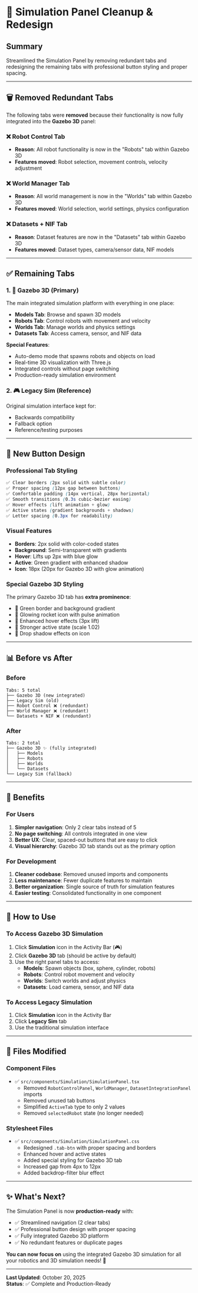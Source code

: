 # 🎯 Simulation Panel Cleanup & Redesign

## Summary
Streamlined the Simulation Panel by removing redundant tabs and redesigning the remaining tabs with professional button styling and proper spacing.

---

## 🗑️ Removed Redundant Tabs

The following tabs were **removed** because their functionality is now fully integrated into the **Gazebo 3D** panel:

### ❌ Robot Control Tab
- **Reason**: All robot functionality is now in the "Robots" tab within Gazebo 3D
- **Features moved**: Robot selection, movement controls, velocity adjustment

### ❌ World Manager Tab  
- **Reason**: All world management is now in the "Worlds" tab within Gazebo 3D
- **Features moved**: World selection, world settings, physics configuration

### ❌ Datasets + NIF Tab
- **Reason**: Dataset features are now in the "Datasets" tab within Gazebo 3D
- **Features moved**: Dataset types, camera/sensor data, NIF models

---

## ✅ Remaining Tabs

### 1. 🚀 **Gazebo 3D** (Primary)
The main integrated simulation platform with everything in one place:
- **Models Tab**: Browse and spawn 3D models
- **Robots Tab**: Control robots with movement and velocity
- **Worlds Tab**: Manage worlds and physics settings
- **Datasets Tab**: Access camera, sensor, and NIF data

**Special Features**:
- Auto-demo mode that spawns robots and objects on load
- Real-time 3D visualization with Three.js
- Integrated controls without page switching
- Production-ready simulation environment

### 2. 🎮 **Legacy Sim** (Reference)
Original simulation interface kept for:
- Backwards compatibility
- Fallback option
- Reference/testing purposes

---

## 🎨 New Button Design

### Professional Tab Styling
```css
✅ Clear borders (2px solid with subtle color)
✅ Proper spacing (12px gap between buttons)
✅ Comfortable padding (14px vertical, 28px horizontal)
✅ Smooth transitions (0.3s cubic-bezier easing)
✅ Hover effects (lift animation + glow)
✅ Active states (gradient backgrounds + shadows)
✅ Letter spacing (0.3px for readability)
```

### Visual Features
- **Borders**: 2px solid with color-coded states
- **Background**: Semi-transparent with gradients
- **Hover**: Lifts up 2px with blue glow
- **Active**: Green gradient with enhanced shadow
- **Icon**: 18px (20px for Gazebo 3D with glow animation)

### Special Gazebo 3D Styling
The primary Gazebo 3D tab has **extra prominence**:
- 🌟 Green border and background gradient
- 🌟 Glowing rocket icon with pulse animation
- 🌟 Enhanced hover effects (3px lift)
- 🌟 Stronger active state (scale 1.02)
- 🌟 Drop shadow effects on icon

---

## 📊 Before vs After

### Before
```
Tabs: 5 total
├── Gazebo 3D (new integrated)
├── Legacy Sim (old)
├── Robot Control ❌ (redundant)
├── World Manager ❌ (redundant)
└── Datasets + NIF ❌ (redundant)
```

### After
```
Tabs: 2 total
├── Gazebo 3D ✨ (fully integrated)
│   ├── Models
│   ├── Robots
│   ├── Worlds
│   └── Datasets
└── Legacy Sim (fallback)
```

---

## 🎯 Benefits

### For Users
1. **Simpler navigation**: Only 2 clear tabs instead of 5
2. **No page switching**: All controls integrated in one view
3. **Better UX**: Clear, spaced-out buttons that are easy to click
4. **Visual hierarchy**: Gazebo 3D tab stands out as the primary option

### For Development
1. **Cleaner codebase**: Removed unused imports and components
2. **Less maintenance**: Fewer duplicate features to maintain
3. **Better organization**: Single source of truth for simulation features
4. **Easier testing**: Consolidated functionality in one component

---

## 🚀 How to Use

### To Access Gazebo 3D Simulation
1. Click **Simulation** icon in the Activity Bar (🎮)
2. Click **Gazebo 3D** tab (should be active by default)
3. Use the right panel tabs to access:
   - **Models**: Spawn objects (box, sphere, cylinder, robots)
   - **Robots**: Control robot movement and velocity
   - **Worlds**: Switch worlds and adjust physics
   - **Datasets**: Load camera, sensor, and NIF data

### To Access Legacy Simulation
1. Click **Simulation** icon in the Activity Bar
2. Click **Legacy Sim** tab
3. Use the traditional simulation interface

---

## 📂 Files Modified

### Component Files
- ✅ `src/components/Simulation/SimulationPanel.tsx`
  - Removed `RobotControlPanel`, `WorldManager`, `DatasetIntegrationPanel` imports
  - Removed unused tab buttons
  - Simplified `ActiveTab` type to only 2 values
  - Removed `selectedRobot` state (no longer needed)

### Stylesheet Files
- ✅ `src/components/Simulation/SimulationPanel.css`
  - Redesigned `.tab-btn` with proper spacing and borders
  - Enhanced hover and active states
  - Added special styling for Gazebo 3D tab
  - Increased gap from 4px to 12px
  - Added backdrop-filter blur effect

---

## ✨ What's Next?

The Simulation Panel is now **production-ready** with:
- ✅ Streamlined navigation (2 clear tabs)
- ✅ Professional button design with proper spacing
- ✅ Fully integrated Gazebo 3D platform
- ✅ No redundant features or duplicate pages

**You can now focus on** using the integrated Gazebo 3D simulation for all your robotics and 3D simulation needs! 🎉

---

**Last Updated**: October 20, 2025  
**Status**: ✅ Complete and Production-Ready

